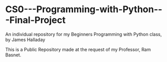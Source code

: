 # CS0---Programming-with-Python---Final-Project
An individual repository for my Beginners Programming with Python class, by James Halladay

This is a Public Repository made at the request of my Professor, Ram Basnet.